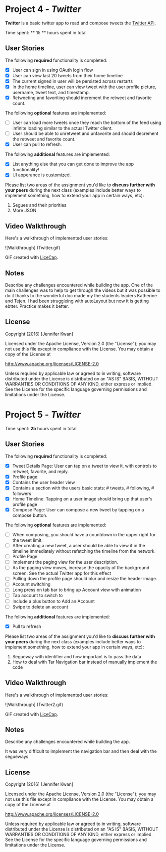 # Project 4 - *Twitter*

**Twitter** is a basic twitter app to read and compose tweets the [Twitter API](https://apps.twitter.com/).

Time spent: ** 15 ** hours spent in total

## User Stories

The following **required** functionality is completed:

- [x] User can sign in using OAuth login flow
- [x] User can view last 20 tweets from their home timeline
- [x] The current signed in user will be persisted across restarts
- [x] In the home timeline, user can view tweet with the user profile picture, username, tweet text, and timestamp.
- [x] Retweeting and favoriting should increment the retweet and favorite count.

The following **optional** features are implemented:

- [ ] User can load more tweets once they reach the bottom of the feed using infinite loading similar to the actual Twitter client.
- [ ] User should be able to unretweet and unfavorite and should decrement the retweet and favorite count.
- [x] User can pull to refresh.

The following **additional** features are implemented:

- [x] List anything else that you can get done to improve the app functionality!
- [x] UI apperance is customized.

Please list two areas of the assignment you'd like to **discuss further with your peers** during the next class (examples include better ways to implement something, how to extend your app in certain ways, etc):

1. Segues and their priorities
2. More JSON

## Video Walkthrough 

Here's a walkthrough of implemented user stories:

![Walkthrough] (Twitter.gif)

GIF created with [LiceCap](http://www.cockos.com/licecap/).


## Notes

Describe any challenges encountered while building the app.
One of the main challenges was to help to get through the videos but it was possible to do it thanks to the wonderful doc made my the students leaders Katherine and Tejen.
I had been struggleing with autoLayout but now it is getting ebtter. Practice makes it better.


## License

Copyright [2016] [Jennifer Kwan]

Licensed under the Apache License, Version 2.0 (the "License");
you may not use this file except in compliance with the License.
You may obtain a copy of the License at

http://www.apache.org/licenses/LICENSE-2.0

Unless required by applicable law or agreed to in writing, software
distributed under the License is distributed on an "AS IS" BASIS,
WITHOUT WARRANTIES OR CONDITIONS OF ANY KIND, either express or implied.
See the License for the specific language governing permissions and
limitations under the License.


# Project 5 - *Twitter*

Time spent: **25** hours spent in total

## User Stories

The following **required** functionality is completed:

- [x] Tweet Details Page: User can tap on a tweet to view it, with controls to retweet, favorite, and reply.
- [x] Profile page:
- [x] Contains the user header view
- [x] Contains a section with the users basic stats: # tweets, # following, # followers
- [x] Home Timeline: Tapping on a user image should bring up that user's profile page
- [x] Compose Page: User can compose a new tweet by tapping on a compose button.

The following **optional** features are implemented:

- [ ] When composing, you should have a countdown in the upper right for the tweet limit.
- [ ] After creating a new tweet, a user should be able to view it in the timeline immediately without refetching the timeline from the network.
- [ ] Profile Page
- [ ] Implement the paging view for the user description.
- [ ] As the paging view moves, increase the opacity of the background screen. See the actual Twitter app for this effect
- [ ] Pulling down the profile page should blur and resize the header image.
- [ ] Account switching
- [ ] Long press on tab bar to bring up Account view with animation
- [ ] Tap account to switch to
- [ ] Include a plus button to Add an Account
- [ ] Swipe to delete an account

The following **additional** features are implemented:

- [x] Pull to refresh

Please list two areas of the assignment you'd like to **discuss further with your peers** during the next class (examples include better ways to implement something, how to extend your app in certain ways, etc):

1. Segueway with identifier and how important is to pass the data
2. How to deal with Tar Navigation bar instead of manually implement the code

## Video Walkthrough 


Here's a walkthrough of implemented user stories:

![Walkthrough] (Twitter2.gif)

GIF created with [LiceCap](http://www.cockos.com/licecap/).

## Notes

Describe any challenges encountered while building the app.

It was very difficult to implement the navigation bar and then deal with the segueways

## License

Copyright [2016] [Jennifer Kwan]

Licensed under the Apache License, Version 2.0 (the "License");
you may not use this file except in compliance with the License.
You may obtain a copy of the License at

http://www.apache.org/licenses/LICENSE-2.0

Unless required by applicable law or agreed to in writing, software
distributed under the License is distributed on an "AS IS" BASIS,
WITHOUT WARRANTIES OR CONDITIONS OF ANY KIND, either express or implied.
See the License for the specific language governing permissions and
limitations under the License.
